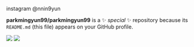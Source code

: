 
instagram
@nnin9yun

**parkmingyun99/parkmingyun99** is a ✨ _special_ ✨ repository because its `README.md` (this file) appears on your GitHub profile.

<img src="https://img.shields.io/badge/Python-3776AB?style=for-the-badge&logo=Python&logoColor=white">
<img src="https://img.shields.io/badge/SpringBoot-6DB33F?style=for-the-badge&logo=Spring Boot&logoColor=white">


